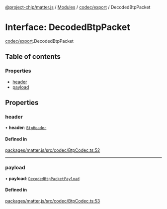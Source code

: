 [@project-chip/matter.js](../README.md) / [Modules](../modules.md) / [codec/export](../modules/codec_export.md) / DecodedBtpPacket

# Interface: DecodedBtpPacket

[codec/export](../modules/codec_export.md).DecodedBtpPacket

## Table of contents

### Properties

- [header](codec_export.DecodedBtpPacket.md#header)
- [payload](codec_export.DecodedBtpPacket.md#payload)

## Properties

### header

• **header**: [`BtpHeader`](codec_export.BtpHeader.md)

#### Defined in

[packages/matter.js/src/codec/BtpCodec.ts:52](https://github.com/project-chip/matter.js/blob/b7330d72/packages/matter.js/src/codec/BtpCodec.ts#L52)

___

### payload

• **payload**: [`DecodedBtpPacketPayload`](codec_export.DecodedBtpPacketPayload.md)

#### Defined in

[packages/matter.js/src/codec/BtpCodec.ts:53](https://github.com/project-chip/matter.js/blob/b7330d72/packages/matter.js/src/codec/BtpCodec.ts#L53)
